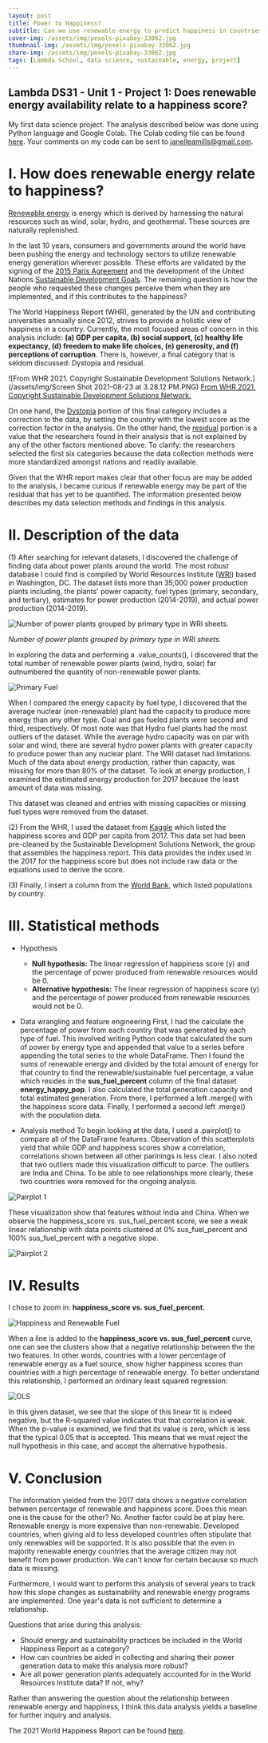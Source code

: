```yaml
---
layout: post
title: Power to Happiness?
subtitle: Can we use renewable energy to predict happiness in countries?
cover-img: /assets/img/pexels-pixabay-33062.jpg
thumbnail-img: /assets/img/pexels-pixabay-33062.jpg
share-img: /assets/img/pexels-pixabay-33062.jpg
tags: [Lambda School, data science, sustainable, energy, project]
---
```


## Lambda DS31 - Unit 1 - Project 1: Does renewable energy availability relate to a happiness score?
My first data science project. The analysis described below was done using Python language and Google Colab. The Colab coding file can be found [here](https://colab.research.google.com/drive/1A1OyblrvQjPkaJ6cxZoMOZIpkGf4RoGq?usp=sharing). Your comments on my code can be sent to [janelleamills@gmail.com](janelleamills@gmail.com).

# I. How does renewable energy relate to happiness?
[Renewable energy](https://www.nrdc.org/stories/renewable-energy-clean-facts#sec-whatis) is energy which is derived by harnessing the natural resources such as wind, solar, hydro, and geothermal. These sources are naturally replenished.

In the last 10 years, consumers and governments around the world have been pushing the energy and technology sectors to utilize renewable energy generation wherever possible. These efforts are validated by the signing of the [2015 Paris Agreement](https://unfccc.int/process-and-meetings/the-paris-agreement/the-paris-agreement) and the development of the United Nations [Sustainable Development Goals](https://sdgs.un.org/goals). The remaining question is how the people who requested these changes perceive them when they are implemented, and if this contributes to the happiness?

The World Happiness Report (WHR), generated by the UN and contributing universities annually since 2012, strives to provide a holistic view of happiness in a country. Currently, the most focused areas of concern in this analysis include: **(a) GDP per capita, (b) social support, (c) healthy life expectancy, (d) freedom to make life choices, (e) generosity, and (f) perceptions of corruption**. There is, however, a final category that is seldom discussed: Dystopia and residual. 

![From WHR 2021. Copyright Sustainable Development Solutions Network.](/assets/img/Screen Shot 2021-08-23 at 3.28.12 PM.PNG)
[From WHR 2021. Copyright Sustainable Development Solutions Network.](https://happiness-report.s3.amazonaws.com/2021/WHR+21.pdf)

On one hand, the [Dystopia](https://worldhappiness.report/faq/#what-is-dystopia) portion of this final category includes a correction to the data, by setting the country with the lowest score as the correction factor in the analysis. On the other hand, the [residual](https://worldhappiness.report/faq/#what-is-dystopia) portion is a value that the researchers found in their analysis that is not explained by any of the other factors mentioned above. To clarify: the researchers selected the first six categories because the data collection methods were more standardized amongst nations and readily available.

Given that the WHR report makes clear that other focus are may be added to the analysis, I became curious if renewable energy may be part of the residual that has yet to be quantified. The information presented below describes my data selection methods and findings in this analysis.

# II. Description of the data 
(1) After searching for relevant datasets, I discovered the challenge of finding data about power plants around the world. The most robust database I could find is compiled by World Resources Institute ([WRI](https://datasets.wri.org/dataset/globalpowerplantdatabase)) based in Washington, DC. The dataset lists more than 35,000 power production plants including, the plants' power capacity, fuel types (primary, secondary, and tertiary), estimates for power production (2014-2019), and actual power production (2014-2019).

![Number of power plants grouped by primary type in WRI sheets.](/assets/img/World_primary_fuel.png)

*Number of power plants grouped by primary type in WRI sheets.*

In exploring the data and performing a .value_counts(), I discovered that the total number of renewable power plants (wind, hydro, solar) far outnumbered the quantity of non-renewable power plants.

![Primary Fuel](/assets/img/World_primary_fuel_gen_box.png)

When I compared the energy capacity by fuel type, I discovered that the average nuclear (non-renewable) plant had the capacity to produce more energy than any other type. Coal and gas fueled plants were second and third, respectively. Of most note was that Hydro fuel plants had the most outliers of the dataset. While the average hydro capacity was on par with solar and wind, there are several hydro power plants with greater capacity to produce power than any nuclear plant.
The WRI dataset had limitations. Much of the data about energy production, rather than capacity, was missing for more than 80% of the dataset. To look at energy production, I examined the estimated energy production for 2017 because the least amount of data was missing.

This dataset was cleaned and entries with missing capacities or missing fuel types were removed from the dataset.

(2) From the WHR, I used the dataset from [Kaggle](https://www.kaggle.com/unsdsn/world-happiness) which listed the happiness scores and GDP per capita from 2017. This data set had been pre-cleaned by the Sustainable Development Solutions Network, the group that assembles the happiness report. This data provides the index used in the 2017 for the happiness score but does not include raw data or the equations used to derive the score.

(3) Finally, I insert a column from the [World Bank](https://data.worldbank.org/indicator/SP.POP.TOTL), which listed populations by country.

# III. Statistical methods 
* Hypothesis
  * **Null hypothesis:** The linear regression of happiness score (y) and the percentage of power produced from renewable resources would be 0.
  * **Alternative hypothesis:**  The linear regression of happiness score (y) and the percentage of power produced from renewable resources would not be 0.

* Data wrangling and feature engineering
First, I had the calculate the percentage of power from each country that was generated by each type of fuel. This involved writing Python code that calculated the sum of power by energy type and appended that value to a series before appending the total series to the whole DataFrame. Then I found the sums of renewable energy and divided by the total amount of energy for that country to find the renewable/sustainable fuel percentage, a value which resides in the **sus_fuel_percent** column of the final dataset **energy_happy_pop**. I also calculated the total generation capacity and total estimated generation.
From there, I performed a left .merge() with the happiness score data. Finally, I performed a second left .merge() with the population data.

* Analysis method 
To begin looking at the data, I used a .pairplot() to compare all of the DataFrame features. Observation of this scatterplots yield that while GDP and happiness scores show a correlation, correlations shown between all other parinings is less clear. I also noted that two outliers made this visualization difficult to parce. The outliers are India and China. To be able to see relationships more clearly, these two countries were removed for the ongoing analysis.

![Pairplot 1](https://github.com/Janelle-Mills/Janelle-Mills.github.io/blob/a787dafd373959892e6c950fee047fb9573534f8/assets/img/pairplot%20outliers.png)

These visualization show that features without India and China. When we observe the happiness_score vs. sus_fuel_percent score, we see a weak linear relationship with data points clustered at 0% sus_fuel_percent  and 100% sus_fuel_percent with a negative slope.

![Pairplot 2](https://github.com/Janelle-Mills/Janelle-Mills.github.io/blob/a787dafd373959892e6c950fee047fb9573534f8/assets/img/Pairplot%20no%20outliers.png)

# IV. Results 
I chose to zoom in: **happiness_score vs. sus_fuel_percent.**

![Happiness and Renewable Fuel](/assets/img/happ_sus.png)

When a line is added to the **happiness_score vs. sus_fuel_percent** curve, one can see the clusters show that a negative relationship between the the two features. In other words, countries with a lower percentage of renewable energy as a fuel source, show higher happiness scores than countries with a high percentage of renewable energy. To better understand this relationship, I performed an ordinary least squared regression:

![OLS](https://github.com/Janelle-Mills/Janelle-Mills.github.io/blob/a787dafd373959892e6c950fee047fb9573534f8/assets/img/Screen%20Shot%202021-08-23%20at%202.49.35%20PM.png)

In this given dataset, we see that the slope of this linear fit is indeed negative, but the R-squared value indicates that that correlation is weak. When the p-value is examined, we find that its value is zero, which is less that the typical 0.05 that is accepted. This means that we must reject the null hypothesis in this case, and accept the alternative hypothesis.
 
# V. Conclusion 
The information yielded from the 2017 data shows a negative correlation between percentage of renewable and happiness score. Does this mean one is the cause for the other? No. Another factor could be at play here. Renewable energy is more expensive than non-renewable. Developed countries, when giving aid to less developed countries often stipulate that only renewables will be supported. It is also possible that the even in majority renewable energy countries that the average citizen may not benefit from power production. We can't know for certain because so much data is missing.

Furthermore, I would want to perform this analysis of several years to track how this slope changes as sustainability and renewable energy programs are implemented. One year's data is not sufficient to determine a relationship.

Questions that arise during this analysis:
* Should energy and sustainability practices be included in the World Happiness Report as a category?
* How can countries be aided in collecting and sharing their power generation data to make this analysis more robust?
* Are all power generation plants adequately accounted for in the World Resources Institute data? If not, why?

Rather than answering the question about the relationship between renewable energy and happiness, I think this data analysis yields a baseline for further inquiry and analysis.

The 2021 World Happiness Report can be found [here](https://happiness-report.s3.amazonaws.com/2021/WHR+21.pdf).
